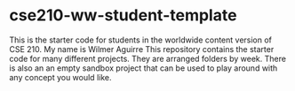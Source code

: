 # cse210-ww-student-template
This is the starter code for students in the worldwide content version of CSE 210.
My name is Wilmer Aguirre
This repository contains the starter code for many different projects. They are arranged folders by week. There is also an an empty sandbox project that can be used to play around with any concept you would like.

